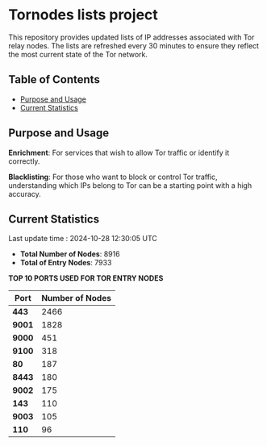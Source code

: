 # Tornodes lists project

This repository provides updated lists of IP addresses associated with Tor relay nodes. The lists are refreshed every 30 minutes to ensure they reflect the most current state of the Tor network.

## Table of Contents

- [Purpose and Usage](#purpose-and-usage)
- [Current Statistics](#current-statistics)


## Purpose and Usage

**Enrichment**: For services that wish to allow Tor traffic or identify it correctly.

**Blacklisting**: For those who want to block or control Tor traffic, understanding which IPs belong to Tor can be a starting point with a high accuracy.

## Current Statistics

Last update time : 2024-10-28 12:30:05 UTC

- **Total Number of Nodes**: 8916
- **Total of Entry Nodes**: 7933

**TOP 10 PORTS USED FOR TOR ENTRY NODES**

| **Port** | **Number of Nodes** |
|------|-----------------|
| **443**   | 2466  |
| **9001**   | 1828  |
| **9000**   | 451  |
| **9100**   | 318  |
| **80**   | 187  |
| **8443**   | 180  |
| **9002**   | 175  |
| **143**   | 110  |
| **9003**   | 105  |
| **110**   | 96  |

